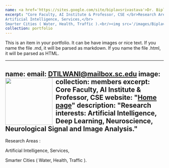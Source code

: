 ```yaml
---
name: <a href='https://sites.google.com/site/biplavsrivastava'>Dr. Biplav Srivastava</a>
excerpt: "Core Faculty, AI Institute & Professor, CSE </br>Research Areas :</br>
Artificial Intelligence, Services,</br>
Smarter Cities ( Water, Health, Traffic ).<br/><img src='/images/Biplav (1).jpg'>"
collection: portfolio
---
```


This is an item in your portfolio. It can be have images or nice text. If you name the file .md, it will be parsed as markdown. If you name the file .html, it will be parsed as HTML. 


---
name: 
email: DTILWANI@mailbox.sc.edu
image: <img src='/images/members/deepa.jpeg' width="150px" style="float:left; margin:0px 10px 0px 0px;">
collection: members
excerpt: Core Faculty, AI Institute & Professor, CSE
website: "[Home page](https://www.linkedin.com/in/deepa-tilwani-b758551a0/)"
description: "Research interests: Artificial Intelligence, Deep Learning, Neuroscience, Neurological Signal and Image Analysis."  
---



Research Areas :

Artificial Intelligence, Services,

Smarter Cities ( Water, Health, Traffic ).

